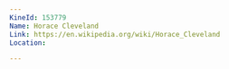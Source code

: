 ```yaml
---
KineId: 153779
Name: Horace Cleveland
Link: https://en.wikipedia.org/wiki/Horace_Cleveland
Location: 

---
```

